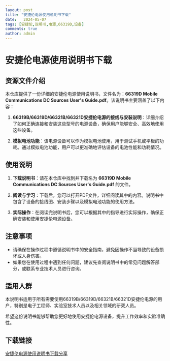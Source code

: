 ```yaml
---
layout: post
title: "安捷伦电源使用说明书下载"
date:   2024-05-07
tags: [安捷伦,说明书,电源,66319D,设备]
comments: true
author: admin
---
```

# 安捷伦电源使用说明书下载

## 资源文件介绍

本仓库提供了一份详细的安捷伦电源使用说明书，文件名为：**66319D Mobile Communications DC Sources User's Guide.pdf**。该说明书主要涵盖了以下内容：

1. **66319B/66319D/66321B/66321D安捷伦电源的接线与安装说明**：详细介绍了如何正确连接和安装这些型号的电源设备，确保用户能够安全、高效地使用这些设备。

2. **模拟电池功能**：该电源设备可以作为模拟电池使用，用于测试手机或平板的功耗。通过模拟电池功能，用户可以更准确地评估设备的电池性能和功耗情况。

## 使用说明

1. **下载说明书**：请在本仓库中找到并下载名为 **66319D Mobile Communications DC Sources User's Guide.pdf** 的文件。

2. **阅读与学习**：下载后，您可以打开PDF文件，详细阅读其中的内容。说明书中包含了设备的接线图、安装步骤以及模拟电池功能的使用方法。

3. **实际操作**：在阅读完说明书后，您可以根据其中的指导进行实际操作，确保正确安装和使用安捷伦电源设备。

## 注意事项

- 请确保在操作过程中遵循说明书中的安全指南，避免因操作不当导致的设备损坏或人身伤害。
- 如果您在使用过程中遇到任何问题，建议先查阅说明书中的常见问题解答部分，或联系专业技术人员进行咨询。

## 适用人群

本说明书适用于所有需要使用66319B/66319D/66321B/66321D安捷伦电源的用户，特别是电子工程师、实验室技术人员以及相关领域的研究人员。

希望这份说明书能够帮助您更好地使用安捷伦电源设备，提升工作效率和实验准确性。

## 下载链接

[安捷伦电源使用说明书下载分享](https://pan.quark.cn/s/8014ca6b6321)